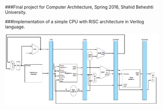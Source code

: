 ###Final project for Computer Architecture, Spring 2016, Shahid Beheshti University.

###Implementation of a simple CPU with RISC architecture in Verilog language.

![](https://raw.githubusercontent.com/AsalJalilvand/RISC_CPU/master/pipeline.PNG)
